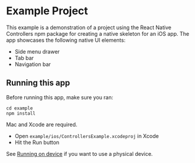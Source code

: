 # Example Project

This example is a demonstration of a project using the React Native Controllers npm package for creating a native skeleton for an iOS app. The app showcases the following native UI elements:

* Side menu drawer
* Tab bar
* Navigation bar
 
## Running this app
 
Before running this app, make sure you ran:
```
cd example
npm install
```

Mac and Xcode are required.
* Open `example/ios/ControllersExample.xcodeproj` in Xcode
* Hit the Run button

See [Running on device](https://facebook.github.io/react-native/docs/running-on-device-ios.html) if you want to use a physical device.
